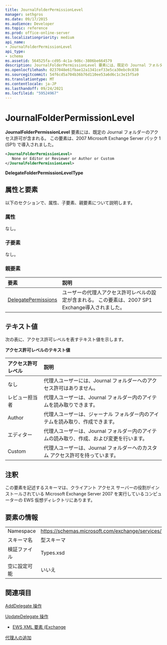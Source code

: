 ```yaml
---
title: JournalFolderPermissionLevel
manager: sethgros
ms.date: 09/17/2015
ms.audience: Developer
ms.topic: reference
ms.prod: office-online-server
ms.localizationpriority: medium
api_name:
- JournalFolderPermissionLevel
api_type:
- schema
ms.assetid: 564525fa-cd95-4c1a-9d6c-3806be664579
description: JournalFolderPermissionLevel 要素には、既定の Journal フォルダーのアクセス許可が含まれる。 この要素は、2007 Microsoft Exchange Server パック 1 (SP1) で導入されました。
ms.openlocfilehash: 0237048e61fbae12a1341cef33e5ca30ebc0c838
ms.sourcegitcommit: 54f6cd5a704b36b76d110ee53a6d6c1c3e15f5a9
ms.translationtype: MT
ms.contentlocale: ja-JP
ms.lasthandoff: 09/24/2021
ms.locfileid: "59524967"
---
```

# <a name="journalfolderpermissionlevel"></a>JournalFolderPermissionLevel

**JournalFolderPermissionLevel** 要素には、既定の Journal フォルダーのアクセス許可が含まれる。 この要素は、2007 Microsoft Exchange Server パック 1 (SP1) で導入されました。 
  
```xml
<JournalFolderPermissionLevel>
   None or Editor or Reviewer or Author or Custom
</JournalFolderPermissionLevel>
```

 **DelegateFolderPermissionLevelType**
## <a name="attributes-and-elements"></a>属性と要素

以下のセクションで、属性、子要素、親要素について説明します。
  
### <a name="attributes"></a>属性

なし。
  
### <a name="child-elements"></a>子要素

なし。
  
### <a name="parent-elements"></a>親要素

|**要素**|**説明**|
|:-----|:-----|
|[DelegatePermissions](delegatepermissions.md) <br/> |ユーザーの代理人アクセス許可レベルの設定が含まれる。 この要素は、2007 SP1 Exchange導入されました。  <br/> |
   
## <a name="text-value"></a>テキスト値

次の表に、アクセス許可レベルを表すテキスト値を示します。
  
**アクセス許可レベルのテキスト値**

|**アクセス許可レベル**|**説明**|
|:-----|:-----|
|なし  <br/> |代理人ユーザーには、Journal フォルダーへのアクセス許可はありません。  <br/> |
|レビュー担当者  <br/> |代理人ユーザーは、Journal フォルダー内のアイテムを読み取りできます。  <br/> |
|Author  <br/> |代理人ユーザーは、ジャーナル フォルダー内のアイテムを読み取り、作成できます。  <br/> |
|エディター  <br/> |代理人ユーザーは、Journal フォルダー内のアイテムの読み取り、作成、および変更を行います。  <br/> |
|Custom  <br/> |代理人ユーザーは、Journal フォルダーへのカスタム アクセス許可を持っています。  <br/> |
   
## <a name="remarks"></a>注釈

この要素を記述するスキーマは、クライアント アクセス サーバーの役割がインストールされている Microsoft Exchange Server 2007 を実行しているコンピューターの EWS 仮想ディレクトリにあります。
  
## <a name="element-information"></a>要素の情報

|||
|:-----|:-----|
|Namespace  <br/> |https://schemas.microsoft.com/exchange/services/2006/types  <br/> |
|スキーマ名  <br/> |型スキーマ  <br/> |
|検証ファイル  <br/> |Types.xsd  <br/> |
|空に設定可能  <br/> |いいえ  <br/> |
   
## <a name="see-also"></a>関連項目



[AddDelegate 操作](adddelegate-operation.md)
  
[UpdateDelegate 操作](updatedelegate-operation.md)


- [EWS XML 要素 (Exchange](ews-xml-elements-in-exchange.md)


[代理人の追加](https://msdn.microsoft.com/library/3a744150-66a3-4a13-9433-793603ba5038%28Office.15%29.aspx)

